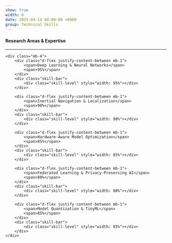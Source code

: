 ```yaml
---
show: true
width: 6
date: 2025-04-14 00:00:00 +0900
group: Technical Skills
---
```

<div class="p-4">
    <h4>Research Areas & Expertise</h4>
    <hr />
    
    <div class="mb-4">
        <div class="d-flex justify-content-between mb-1">
            <span>Deep Learning & Neural Networks</span>
            <span>95%</span>
        </div>
        <div class="skill-bar">
            <div class="skill-level" style="width: 95%"></div>
        </div>
        
        <div class="d-flex justify-content-between mb-1">
            <span>Inertial Navigation & Localization</span>
            <span>90%</span>
        </div>
        <div class="skill-bar">
            <div class="skill-level" style="width: 90%"></div>
        </div>
        
        <div class="d-flex justify-content-between mb-1">
            <span>Hardware-Aware Model Optimization</span>
            <span>85%</span>
        </div>
        <div class="skill-bar">
            <div class="skill-level" style="width: 85%"></div>
        </div>
        
        <div class="d-flex justify-content-between mb-1">
            <span>Federated Learning & Privacy-Preserving AI</span>
            <span>80%</span>
        </div>
        <div class="skill-bar">
            <div class="skill-level" style="width: 80%"></div>
        </div>
        
        <div class="d-flex justify-content-between mb-1">
            <span>Model Quantization & TinyML</span>
            <span>85%</span>
        </div>
        <div class="skill-bar">
            <div class="skill-level" style="width: 85%"></div>
        </div>
    </div>
</div>
